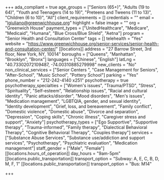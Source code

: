+++
ada_compliant = true
age_groups = ["Seniors (65+)", "Adults (19 to 64)", "Youth and Teenagers (14 to 19)", "Preteens and Tweens (11 to 13)", "Children (6 to 10)", "All"]
client_requirements = []
credentials = ""
email = "lgiuliano@greenwichhouse.org"
highlight = false
image = ""
org = "Greenwich House"
payment_types = ["UnitedHealthcare", "Medicare", "Medicaid", "Humana", "Blue Cross/Blue Shield", "Aetna"]
program = "Senior Health and Consultation Center"
tags = []
telehealth = "Yes"
website = "https://www.greenwichhouse.org/senior-services/senior-health-and-consultation-center/"
[[locations]]
address = "27 Barrow Street, 3rd floor, New York, NY, 10014"
boroughs = ["Queens", "Manhattan", "Brooklyn", "Bronx"]
languages = ["Chinese", "English"]
latLng = "40.73302072109487, -74.00310885279998"
new_clients = "No"
non_clinical_services = ["Senior Centers ", "Case Management for Seniors", "After-School", "Music School", "Pottery School"]
parking = "Yes"
phone_number = "212-242-4140 x251"
psychotherapy = true
psychotherapy_specialties = ["Women's issues", "Trauma/PTSD", "Stress", "Spirituality", "Self-esteem", "Relationship issues", "Racial and cultural identity", "Panic attacks/disorder", "Mood disorders", "Men's issues", "Medication management", "LGBTQIA, gender, and sexual identity", "Identity development", "Grief, loss, and bereavement", "Family conflict", "Domestic violence", "Domestic abuse", "Divorce and separation", "Depression", "Coping skills", "Chronic illness", "Caregiver stress and support", "Anxiety"]
psychotherapy_types = ["Ego Supportive", "Supportive therapy", "Trauma-informed", "Family therapy", "Dialectical Behavioral Therapy", "Cognitive Behavioral Therapy", "Couples therapy"]
services = ["Substance Abuse Services", "Substance use/addiction and support services", "Psychotherapy", "Psychiatric evaluation", "Medication management"]
staff_gender = ["Male", "Female"]
[[locations.hours_of_operation]]
day_hours = "9am-5pm"
[[locations.public_transportation]]
transport_option = "Subway: A, E, C, B, D, M, F, 1"
[[locations.public_transportation]]
transport_option = "Bus: M14"

+++

